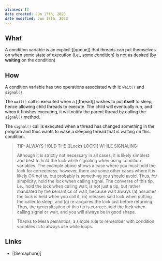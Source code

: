 ```yaml
---
aliases: []
date created: Jun 17th, 2023
date modified: Jun 17th, 2023
---
```


## What
A condition variable is an explicit [[queue]] that threads can put themselves on when some state of execution (i.e., some condition) is not as desired (by **waiting** on the condition)

## How
A condition variable has two operations associated with it: `wait()` and `signal()`.

The `wait()` call is executed when a [[thread]] wishes to put **itself** to sleep, hence allowing child threads to execute. The child will eventually run, and when it finishes executing, it will notify the parent thread by calling the `signal()` method.

The `signal()` call is executed when a thread has changed something in the program and thus wants to wake a sleeping thread that is waiting on this condition.

> TIP: ALWAYS HOLD THE [[Locks|LOCK]] WHILE SIGNALING
> 
> Although it is strictly not necessary in all cases, it is likely simplest and best to hold the lock while signaling when using condition variables. The example above shows a case where you must hold the lock for correctness; however, there are some other cases where it is likely OK not to, but probably is something you should avoid. Thus, for simplicity, hold the lock when calling signal.
> The converse of this tip, i.e., hold the lock when calling wait, is not just a tip, but rather mandated by the semantics of wait, because wait always (a) assumes the lock is held when you call it, (b) releases said lock when putting the caller to sleep, and (c) re-acquires the lock just before returning. Thus, the generalization of this tip is correct: hold the lock when calling signal or wait, and you will always be in good shape.

> Thanks to Mesa semantics, a simple rule to remember with condition variables is to always use while loops.

## Links
- [[Semaphore]]